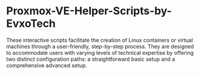 # Proxmox-VE-Helper-Scripts-by-EvxoTech
These interactive scripts facilitate the creation of Linux containers or virtual machines through a user-friendly, step-by-step process. They are designed to accommodate users with varying levels of technical expertise by offering two distinct configuration paths: a straightforward basic setup and a comprehensive advanced setup.

